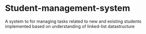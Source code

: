 # Student-management-system
A system to for managing tasks related to new and existing students implemented based on understanding of linked-list datastructure
